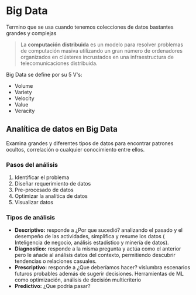 # Big Data

Termino que se usa cuando tenemos colecciones de datos bastantes grandes y complejas

> La **computación distribuida** es un modelo para resolver problemas de computación masiva utilizando un gran número de ordenadores organizados en clústeres incrustados en una infraestructura de telecomunicaciones distribuida.

Big Data se define por su 5 V's: 

- Volume
- Variety
- Velocity
- Value
- Veracity

## Analítica de datos en Big Data

Examina grandes y diferentes tipos de datos para encontrar patrones ocultos, correlación o cualquier conocimiento entre ellos.

### Pasos del análisis

1. Identificar el problema
2. Diseñar requerimiento de datos
3. Pre-procesado de datos
4. Optimizar la analítica de datos
5. Visualizar datos

### Tipos de análisis

- **Descriptivo:** responde a ¿Por que sucedió? analizando el pasado y el desempeño de las actividades, simplifica y resume los datos ( Inteligencia de negocio, análisis estadístico y minería de datos).
- **Diagnostico:** responde a la misma pregunta y actúa como el anterior pero le añade al análisis datos del contexto, permitiendo  descubrir tendencias o relaciones casuales.
- **Prescriptivo:** responde a ¿Que deberíamos hacer? vislumbra escenarios futuros probables además de sugerir decisiones. Herramientas de ML como optimización, análisis de decisión multicriterio
- **Predictivo:** ¿Que podría pasar?
